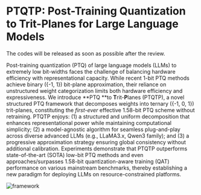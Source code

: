 # PTQTP: Post-Training Quantization to Trit-Planes for Large Language Models

The codes will be released as soon as possible after the review.

Post-training quantization (PTQ) of large language models (LLMs) to extremely low bit-widths faces the challenge of balancing hardware efficiency with representational capacity.  While recent 1-bit PTQ methods achieve binary \(\{-1, 1\}\) bit-plane approximation, their reliance on unstructured weight categorization limits both hardware efficiency and expressiveness. We introduce **PTQ **to **T**rit-**P**lanes (PTQTP), a novel structured PTQ framework that decomposes weights into ternary \(\{-1, 0, 1\}\) trit-planes, constituting the *first-ever* effective 1.58-bit PTQ scheme without retraining. PTQTP enjoys: (1) a structured and uniform decomposition that enhances representational power while maintaining computational simplicity; (2) a model-agnostic algorithm for seamless plug-and-play across diverse advanced LLMs (e.g., LLaMA3.x, Qwen3 family); and (3) a progressive approximation strategy ensuring global consistency without additional calibration. Experiments demonstrate that PTQTP outperforms state-of-the-art (SOTA) low-bit PTQ methods and even approaches/surpasses 1.58-bit quantization-aware training (QAT) performance on various mainstream benchmarks, thereby establishing a new paradigm for deploying LLMs on resource-constrained platforms.

![framework](pngs/framework.png)